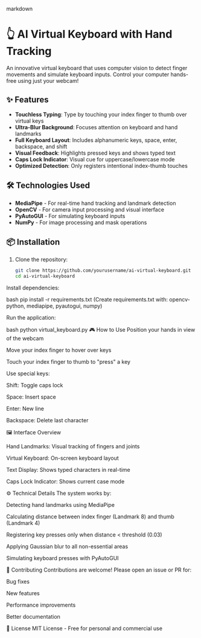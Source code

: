 markdown
# 👆 AI Virtual Keyboard with Hand Tracking



An innovative virtual keyboard that uses computer vision to detect finger movements and simulate keyboard inputs. Control your computer hands-free using just your webcam!

## ✨ Features

- **Touchless Typing**: Type by touching your index finger to thumb over virtual keys
- **Ultra-Blur Background**: Focuses attention on keyboard and hand landmarks
- **Full Keyboard Layout**: Includes alphanumeric keys, space, enter, backspace, and shift
- **Visual Feedback**: Highlights pressed keys and shows typed text
- **Caps Lock Indicator**: Visual cue for uppercase/lowercase mode
- **Optimized Detection**: Only registers intentional index-thumb touches

## 🛠️ Technologies Used

- **MediaPipe** - For real-time hand tracking and landmark detection
- **OpenCV** - For camera input processing and visual interface
- **PyAutoGUI** - For simulating keyboard inputs
- **NumPy** - For image processing and mask operations

## 📦 Installation

1. Clone the repository:
   ```bash
   git clone https://github.com/yourusername/ai-virtual-keyboard.git
   cd ai-virtual-keyboard
Install dependencies:

bash
pip install -r requirements.txt
(Create requirements.txt with: opencv-python, mediapipe, pyautogui, numpy)

Run the application:

bash
python virtual_keyboard.py
🎮 How to Use
Position your hands in view of the webcam

Move your index finger to hover over keys

Touch your index finger to thumb to "press" a key

Use special keys:

Shift: Toggle caps lock

Space: Insert space

Enter: New line

Backspace: Delete last character

🖼️ Interface Overview


Hand Landmarks: Visual tracking of fingers and joints

Virtual Keyboard: On-screen keyboard layout

Text Display: Shows typed characters in real-time

Caps Lock Indicator: Shows current case mode

⚙️ Technical Details
The system works by:

Detecting hand landmarks using MediaPipe

Calculating distance between index finger (Landmark 8) and thumb (Landmark 4)

Registering key presses only when distance < threshold (0.03)

Applying Gaussian blur to all non-essential areas

Simulating keyboard presses with PyAutoGUI

🤝 Contributing
Contributions are welcome! Please open an issue or PR for:

Bug fixes

New features

Performance improvements

Better documentation

📜 License
MIT License - Free for personal and commercial use
